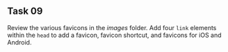 ## Task 09
Review the various favicons in the *images* folder. Add four `link` elements within the `head` to add a favicon, favicon shortcut, and favicons for iOS and Android. 